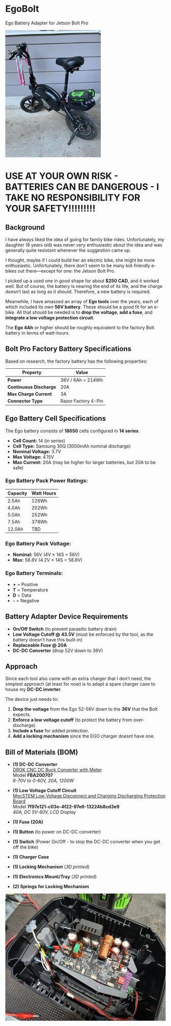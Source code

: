 # EgoBolt
Ego Battery Adapter for Jetson Bolt Pro

<img src="Pictures/egobolt.jpg" alt="EgoBolt Adapter" height="400">

# USE AT YOUR OWN RISK - BATTERIES CAN BE DANGEROUS - I TAKE NO RESPONSIBILITY FOR YOUR SAFETY!!!!!!!!!

## Background
I have always liked the idea of going for family bike rides. Unfortunately, my daughter (8 years old) was never very enthusiastic about the idea and was generally quite resistant whenever the suggestion came up.

I thought, maybe if I could build her an electric bike, she might be more enthusiastic. Unfortunately, there don't seem to be many kid-friendly e-bikes out there—except for one: the Jetson Bolt Pro.

I picked up a used one in good shape for about **$250 CAD**, and it worked well. But of course, the battery is nearing the end of its life, and the charge doesn’t last as long as it should. Therefore, a new battery is required.

Meanwhile, I have amassed an array of **Ego tools** over the years, each of which included its own **56V battery**. These should be a good fit for an e-bike. All that should be needed is to **drop the voltage**, **add a fuse**, and **integrate a low voltage protection circuit**.

The **Ego 4Ah** or higher should be roughly equivalent to the factory Bolt battery in terms of watt-hours.



## Bolt Pro Factory Battery Specifications
Based on research, the factory battery has the following properties:

| Property             | Value |
|----------------------|----------------|
| **Power**           | 36V / 6Ah = 214Wh |
| **Continuous Discharge** | 20A |
| **Max Charge Current** | 3A |
| **Connector Type**   | Razor Factory 4-Pin |

## Ego Battery Cell Specifications
The Ego battery consists of **18650** cells configured in **14 series**.

- **Cell Count:** 14 (in series)
- **Cell Type:** Samsung 30Q (3000mAh nominal discharge)
- **Nominal Voltage:** 3.7V
- **Max Voltage:** 4.15V
- **Max Current:** 20A (may be higher for larger batteries, but 20A to be safe)

### Ego Battery Pack Power Ratings:
| Capacity | Watt Hours |
|----------|------------|
| 2.5Ah    | 126Wh |
| 4.0Ah    | 202Wh |
| 5.0Ah    | 252Wh |
| 7.5Ah    | 378Wh |
| 12.0Ah   | TBD |

### Ego Battery Pack Voltage:
- **Nominal:** 56V (4V × 14S = 56V)
- **Max:** 58.8V (4.2V × 14S = 58.8V)

### Ego Battery Terminals:
- **+** = Positive
- **T** = Temperature
- **D** = Data
- **-** = Negative

## Battery Adapter Device Requirements
- **On/Off Switch** (to prevent parasitic battery drain)
- **Low Voltage Cutoff @ 43.5V** (must be enforced by the tool, as the battery doesn’t have this built-in)
- **Replaceable Fuse @ 20A**
- **DC-DC Converter** (drop 52V down to 36V)

## Approach
Since each tool also came with an extra charger that I don’t need, the simplest approach (at least for now) is to adapt a spare charger case to house my **DC-DC inverter**.

The device just needs to:
1. **Drop the voltage** from the Ego 52-56V down to the **36V** that the Bolt expects.
2. **Enforce a low voltage cutoff** (to protect the battery from over-discharge).
3. **Include a fuse** for added protection.
4. **Add a locking mechanism** since the EGO charger doesnt have one.

## Bill of Materials (BOM)
- **(1) DC-DC Converter**  
  [DROK CNC DC Buck Converter with Meter](https://www.amazon.ca/dp/B0CNVWC66L?ref_=pe_125682630_1045605200_t_fed_asin_title&th=1)  
  Model **FBA200707**  
  _6-70V to 0-60V, 20A, 1200W_
  
- **(1) Low Voltage Cutoff Circuit**  
  [MgcSTEM Low Voltage Disconnect and Charging Discharging Protection Board](https://www.amazon.ca/dp/B0C2VMGCZR?ref_=pe_125682630_1045605200_t_fed_asin_title)  
  Model **7f97e121-c03e-4f22-97e6-13224b8cd3e9**  
  _40A, DC 5V-60V, LCD Display_

- **(1) Fuse (20A)**
- **(1) Button** (to power on DC-DC converter)
- **(1) Switch** (Power On/Off - to stop the DC-DC converter when you get off the bike)
- **(1) Charger Case**
- **(1) Locking Mechanism** (_3D printed_)
- **(1) Electronics Mount/Tray** (_3D printed_)
- **(2) Springs for Locking Mechanism**





<img src="Pictures/20250510_113207.jpg" alt="EgoBolt Adapter" height="400">
